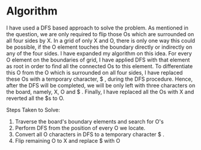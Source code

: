 # Algorithm

I have used a DFS based approach to solve the problem. As mentioned in the question, we are only required to flip those Os which are surrounded on all four sides by X. In a grid of only X and O, there is only one way this could be possible, if the O element touches the boundary directly or indirectly on any of the four sides. I have expanded my algorithm on this idea. For every O element on the boundaries of grid, I have applied DFS with that element as root in order to find all the connected Os to this element. To differentiate this O from the O which is surrounded on all four sides, I have replaced these Os with a temporary character, \$ , during the DFS procedure. Hence, after the DFS will be completed, we will be only left with three characters on the board, namely, X, O and \$ . Finally, I have replaced all the Os with X and reverted all the \$s to O.

Steps Taken to Solve:
1. Traverse the board's boundary elements and search for O's
2. Perform DFS from the position of every O we locate.
3. Convert all O characters in DFS to a temporary character \$ .
4. Flip remaining O to X and replace \$ with O
